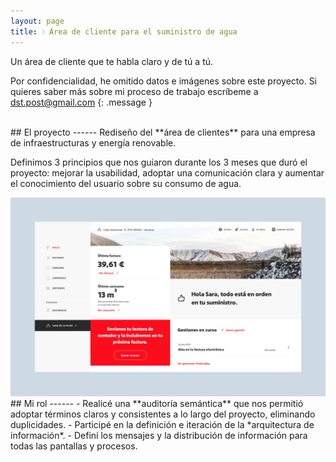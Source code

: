 ```yaml
---
layout: page
title: 💧 Área de cliente para el suministro de agua
---
```


Un área de cliente que te habla claro y de tú a tú.



Por confidencialidad, he omitido datos e imágenes sobre este proyecto. Si quieres saber más sobre mi proceso de trabajo escríbeme a dst.post@gmail.com
{: .message }



<br>
## El proyecto
------
Rediseño del **área de clientes** para una empresa de infraestructuras y energía renovable. 

Definimos 3 principios que nos guiaron durante los 3 meses que duró el proyecto: mejorar la usabilidad, adoptar una comunicación clara y aumentar el conocimiento del usuario sobre su consumo de agua. 


<a href="{{ site.baseurl }}/assets/Project2_image1.jpg">
    <img 
        src="/assets/Project2_image1.jpg" 
        alt="Cncient Bristlecone Pine Forest, USA"
    >
</a>




<br>
## Mi rol
------
- Realicé una **auditoría semántica** que nos permitió adoptar términos claros y consistentes a lo largo del proyecto, eliminando duplicidades.
- Participé en la definición e iteración de la *arquitectura de información*. 
- Definí los mensajes y la distribución de información para todas las pantallas y procesos. 
